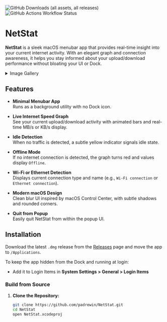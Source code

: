 ![GitHub Downloads (all assets, all releases)](https://img.shields.io/github/downloads/padrewin/NetStat/total?logo=files&logoColor=white&label=Downloads&color=red)
![GitHub Actions Workflow Status](https://img.shields.io/github/actions/workflow/status/padrewin/NetStat/xcode-build.yml?logo=GitHub&label=GitHub%20Build)

# NetStat

**NetStat** is a sleek macOS menubar app that provides real-time insight into your current internet activity. With an elegant graph and connection awareness, it helps you stay informed about your upload/download performance without bloating your UI or Dock.

<details>
  <summary>Image Gallery</summary>

nothing here yet..

</details>

## Features

- **Minimal Menubar App**  
  Runs as a background utility with no Dock icon.

- **Live Internet Speed Graph**  
  See your current upload/download activity with animated bars and real-time MB/s or KB/s display.

- **Idle Detection**  
  When no traffic is detected, a subtle yellow indicator signals idle state.

- **Offline Mode**  
  If no internet connection is detected, the graph turns red and values display `Offline`.

- **Wi-Fi or Ethernet Detection**  
  Displays current connection type and name (e.g., `Wi-Fi connection` or `Ethernet connection`).

- **Modern macOS Design**  
  Clean blur UI inspired by macOS Control Center, with subtle shadows and rounded corners.

- **Quit from Popup**  
  Easily quit NetStat from within the popup UI.

## Installation

Download the latest `.dmg` release from the [Releases](https://github.com/padrewin/NetStat/releases) page and move the app to `/Applications`.

To keep the app hidden from the Dock and running at login:
- Add it to Login Items in **System Settings > General > Login Items**

### Build from Source

1. **Clone the Repository:**

   ```bash
   git clone https://github.com/padrewin/NetStat.git
   cd NetStat
   open NetStat.xcodeproj
